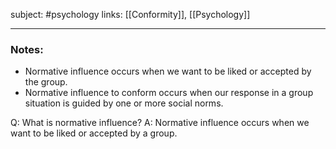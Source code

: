 subject: #psychology 
links: [[Conformity]], [[Psychology]]

----
### Notes: 
- Normative influence occurs when we want to be liked or accepted by the group.
- Normative influence to conform occurs when our response in a group situation is guided by one or more social norms.

Q: What is normative influence?
A: Normative influence occurs when we want to be liked or accepted by a group.
<!--ID: 1623140119154-->
